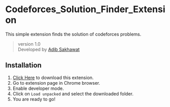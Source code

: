 # Codeforces_Solution_Finder_Extension

This simple extension finds the solution of codeforces problems.

> version 1.0 <br>
> Developed by [Adib Sakhawat](github.com/sakhadib)

## Installation
1. [Click Here]([https://github.com/sakhadib/Daily_Cat_Extension/archive/refs/heads/main.zip](https://github.com/sakhadib/Codeforces_Solution_Finder_Extension/archive/refs/heads/main.zip)) to download this extension.
2. Go to extension page in Chrome browser.
3. Enable developer mode.
4. Click on `Load unpacked` and select the downloaded folder.
5. You are ready to go!
